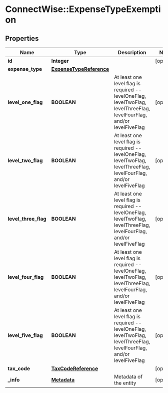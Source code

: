# ConnectWise::ExpenseTypeExemption

## Properties
Name | Type | Description | Notes
------------ | ------------- | ------------- | -------------
**id** | **Integer** |  | [optional] 
**expense_type** | [**ExpenseTypeReference**](ExpenseTypeReference.md) |  | 
**level_one_flag** | **BOOLEAN** | At least one level flag is required -- levelOneFlag, levelTwoFlag, levelThreeFlag, levelFourFlag, and/or levelFiveFlag | [optional] 
**level_two_flag** | **BOOLEAN** | At least one level flag is required -- levelOneFlag, levelTwoFlag, levelThreeFlag, levelFourFlag, and/or levelFiveFlag | [optional] 
**level_three_flag** | **BOOLEAN** | At least one level flag is required -- levelOneFlag, levelTwoFlag, levelThreeFlag, levelFourFlag, and/or levelFiveFlag | [optional] 
**level_four_flag** | **BOOLEAN** | At least one level flag is required -- levelOneFlag, levelTwoFlag, levelThreeFlag, levelFourFlag, and/or levelFiveFlag | [optional] 
**level_five_flag** | **BOOLEAN** | At least one level flag is required -- levelOneFlag, levelTwoFlag, levelThreeFlag, levelFourFlag, and/or levelFiveFlag | [optional] 
**tax_code** | [**TaxCodeReference**](TaxCodeReference.md) |  | [optional] 
**_info** | [**Metadata**](Metadata.md) | Metadata of the entity | [optional] 


